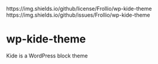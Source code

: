<p>
  https://img.shields.io/github/license/Frollio/wp-kide-theme
  <a>https://img.shields.io/github/issues/Frollio/wp-kide-theme</a>
</p>
  
# wp-kide-theme
Kide is a WordPress block theme
